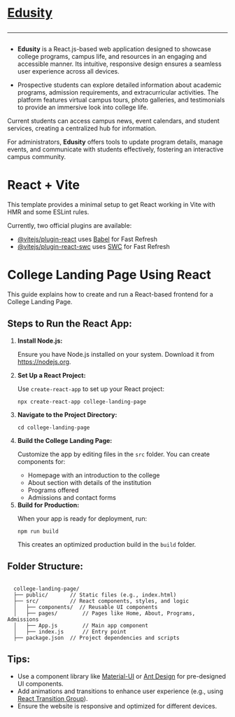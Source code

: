 <h1>
  <a href="https://edusity-six-beige.vercel.app/">
    <span>Edusity <hr></span>
  </a>
</h1>
<ul>
  <li><p><b>Edusity</b> is a React.js-based web application designed to showcase college programs, campus life, and resources in an engaging and accessible manner. Its intuitive, responsive design ensures a seamless user experience across all devices.</p></li>
  <li><p>Prospective students can explore detailed information about academic programs, admission requirements, and extracurricular activities. The platform features virtual campus tours, photo galleries, and testimonials to provide an immersive look into college life.</p></li>
</ul>
<p>Current students can access campus news, event calendars, and student services, creating a centralized hub for information.</p>
<p>For administrators, <b>Edusity</b> offers tools to update program details, manage events, and communicate with students effectively, fostering an interactive campus community.</p>

# React + Vite

This template provides a minimal setup to get React working in Vite with HMR and some ESLint rules.

Currently, two official plugins are available:

- [@vitejs/plugin-react](https://github.com/vitejs/vite-plugin-react/blob/main/packages/plugin-react/README.md) uses [Babel](https://babeljs.io/) for Fast Refresh
- [@vitejs/plugin-react-swc](https://github.com/vitejs/vite-plugin-react-swc) uses [SWC](https://swc.rs/) for Fast Refresh
<h1>College Landing Page Using React</h1>
<p>This guide explains how to create and run a React-based frontend for a College Landing Page.</p>
<h2>Steps to Run the React App:</h2>
<ol>
  <li>
    <b>Install Node.js:</b>
    <p>Ensure you have Node.js installed on your system. Download it from <a href="https://nodejs.org" target="_blank">https://nodejs.org</a>.</p>
  </li>
  <li>
    <b>Set Up a React Project:</b>
    <p>Use <code>create-react-app</code> to set up your React project:</p>
    <pre><code>npx create-react-app college-landing-page</code></pre>
  </li>
  <li>
    <b>Navigate to the Project Directory:</b>
    <pre><code>cd college-landing-page</code></pre>
  </li>
  <li>
    <b>Build the College Landing Page:</b>
    <p>Customize the app by editing files in the <code>src</code> folder. You can create components for:</p>
    <ul>
      <li>Homepage with an introduction to the college</li>
      <li>About section with details of the institution</li>
      <li>Programs offered</li>
      <li>Admissions and contact forms</li>
    </ul>
  </li>
  <li>
    <b>Build for Production:</b>
    <p>When your app is ready for deployment, run:</p>
    <pre><code>npm run build</code></pre>
    <p>This creates an optimized production build in the <code>build</code> folder.</p>
  </li>
</ol>

<h2>Folder Structure:</h2>
<pre><code>
  college-landing-page/
  ├── public/       // Static files (e.g., index.html)
  ├── src/          // React components, styles, and logic
  │   ├── components/  // Reusable UI components
  │   ├── pages/        // Pages like Home, About, Programs, Admissions
  │   ├── App.js        // Main app component
  │   ├── index.js      // Entry point
  ├── package.json  // Project dependencies and scripts
</code></pre>
<h2>Tips:</h2>
<ul>
  <li>Use a component library like <a href="https://mui.com/" target="_blank">Material-UI</a> or <a href="https://ant.design/" target="_blank">Ant Design</a> for pre-designed UI components.</li>
  <li>Add animations and transitions to enhance user experience (e.g., using <a href="https://reactcommunity.org/react-transition-group/" target="_blank">React Transition Group</a>).</li>
  <li>Ensure the website is responsive and optimized for different devices.</li>
</ul>
